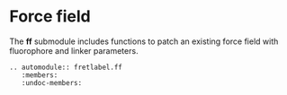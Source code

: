# Force field

The **ff** submodule includes functions to patch an existing force field with fluorophore and linker parameters. 

```{eval-rst}
.. automodule:: fretlabel.ff
   :members:
   :undoc-members:
```
